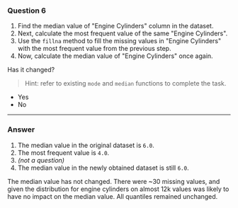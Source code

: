 ### Question 6

1. Find the median value of "Engine Cylinders" column in the dataset.
2. Next, calculate the most frequent value of the same "Engine Cylinders".
3. Use the `fillna` method to fill the missing values in "Engine Cylinders" with the most frequent value from the previous step.
4. Now, calculate the median value of "Engine Cylinders" once again.

Has it changed?

> Hint: refer to existing `mode` and `median` functions to complete the task.

- Yes
- No

---

### Answer

1. The median value in the original dataset is `6.0`.
2. The most frequent value is `4.0`.
3. _(not a question)_
4. The median value in the newly obtained dataset is still `6.0`.

The median value has not changed.
There were ~30 missing values, and given the distribution for engine cylinders on almost 12k values was likely to have
no impact on the median value. All quantiles remained unchanged.
